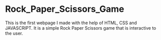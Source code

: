 # Rock_Paper_Scissors_Game
This is the first webpage I made with the help of HTML, CSS and JAVASCRIPT. It is a simple Rock Paper Scissors game that is interactive to the user.
